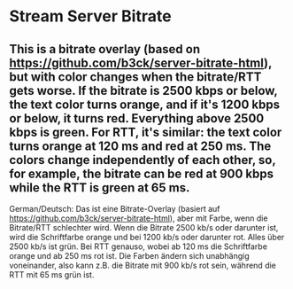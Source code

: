 # Stream Server Bitrate
This is a bitrate overlay (based on https://github.com/b3ck/server-bitrate-html), but with color changes when the bitrate/RTT gets worse. If the bitrate is 2500 kbps or below, the text color turns orange, and if it's 1200 kbps or below, it turns red. Everything above 2500 kbps is green. For RTT, it's similar: the text color turns orange at 120 ms and red at 250 ms. The colors change independently of each other, so, for example, the bitrate can be red at 900 kbps while the RTT is green at 65 ms.
---
German/Deutsch:
Das ist eine Bitrate-Overlay (basiert auf https://github.com/b3ck/server-bitrate-html), aber mit Farbe, wenn die Bitrate/RTT schlechter wird. Wenn die Bitrate 2500 kb/s oder darunter ist, wird die Schriftfarbe orange und bei 1200 kb/s oder darunter rot. Alles über 2500 kb/s ist grün. Bei RTT genauso, wobei ab 120 ms die Schriftfarbe orange und ab 250 ms rot ist. Die Farben ändern sich unabhängig voneinander, also kann z.B. die Bitrate mit 900 kb/s rot sein, während die RTT mit 65 ms grün ist.
